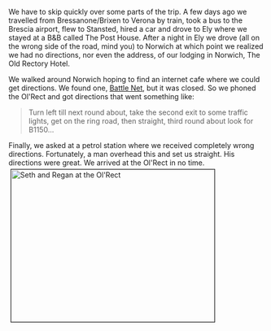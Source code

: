We have to skip quickly over some parts of the trip.  A few days ago we travelled from Bressanone/Brixen to Verona by train, took a bus to the Brescia airport, flew to Stansted, hired a car and drove to Ely where we stayed at a B&#38;B called The Post House.  After a night in Ely we drove (all on the wrong side of the road, mind you) to Norwich at which point we realized we had no directions, nor even the address, of our lodging in Norwich, The Old Rectory Hotel.

We walked around Norwich hoping to find an internet cafe where we could get directions.  We found one, <a href="http://www.battlenet.co.uk/" title="Battle Net">Battle Net</a>, but it was closed.  So we phoned the Ol'Rect and got directions that went something like:

<blockquote>Turn left till next round about, take the second exit to some traffic lights, get on the ring road, then straight, third round about look for B1150...</blockquote>
Finally, we asked at a petrol station where we received completely wrong directions.  Fortunately, a man overhead this and set us straight.  His directions were great.  We arrived at the Ol'Rect in no time.


<img src="/uploads/2006/06/DSC00110.jpg" height="300" width="400" border="1" hspace="4" vspace="4" alt="Seth and Regan at the Ol'Rect" title="Seth and Regan at the Ol'Rect" longdesc="Seth and Regan enjoy a well earned ale in their spacious suite at the Ol'Rect" />

